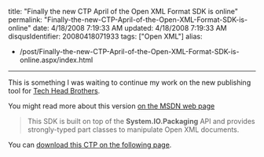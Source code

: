 title: "Finally the new CTP April of the Open XML Format SDK is online"
permalink: "Finally-the-new-CTP-April-of-the-Open-XML-Format-SDK-is-online"
date: 4/18/2008 7:19:33 AM
updated: 4/18/2008 7:19:33 AM
disqusIdentifier: 20080418071933
tags: ["Open XML"]
alias:
 - /post/Finally-the-new-CTP-April-of-the-Open-XML-Format-SDK-is-online.aspx/index.html
---
This is something I was waiting to continue my work on the new publishing tool for [Tech Head Brothers](http://www.techheadbrothers.com/). 

You might read more about this version [on the MSDN web page](http://msdn2.microsoft.com/en-us/library/bb448854.aspx)
<!-- more -->

> This SDK is built on top of the **System.IO.Packaging** API and provides strongly-typed part classes to manipulate Open XML documents.

You can [download this CTP on the following page](http://www.microsoft.com/downloads/details.aspx?FamilyId=AD0B72FB-4A1D-4C52-BDB5-7DD7E816D046&displaylang=en).
